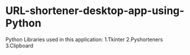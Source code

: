 # URL-shortener-desktop-app-using-Python
Python Libraries used in this application:
1.Tkinter
2.Pyshorteners
3.Clipboard

